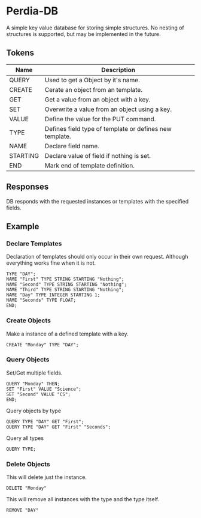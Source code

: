 # Perdia-DB
A simple key value database for storing simple structures.
No nesting of structures is supported, but may be implemented in the future.

## Tokens

|Name|Description|
|-|-|
|QUERY|Used to get a Object by it's name.|
|CREATE|Cerate an object from an template.|
|GET|Get a value from an object with a key.|
|SET|Overwrite a value from an object using a key.|
|VALUE|Define the value for the PUT command.|
|TYPE|Defines field type of template or defines new template.|
|NAME|Declare field name.|
|STARTING|Declare value of field if nothing is set.|
|END|Mark end of template definition.|

## Responses

DB responds with the requested instances or templates with the specified fields.


## Example

### Declare Templates

Declaration of templates should only occur in their own request. Although everything works fine when it is not.
```
TYPE "DAY";
NAME "First" TYPE STRING STARTING "Nothing";
NAME "Second" TYPE STRING STARTING "Nothing";
NAME "Third" TYPE STRING STARTING "Nothing";
NAME "Day" TYPE INTEGER STARTING 1;
NAME "Seconds" TYPE FLOAT;
END;
```

### Create Objects

Make a instance of a defined template with a key.
```
CREATE "Monday" TYPE "DAY";
```

### Query Objects

Set/Get multiple fields.
```
QUERY "Monday" THEN; 
SET "First" VALUE "Science";
SET "Second" VALUE "CS";
END;
```

Query objects by type
```
QUERY TYPE "DAY" GET "First";
QUERY TYPE "DAY" GET "First" "Seconds";
```

Query all types
```
QUERY TYPE;
```

### Delete Objects

This will delete just the instance.
```
DELETE "Monday"
```

This will remove all instances with the type and the type itself.
```
REMOVE "DAY"
```